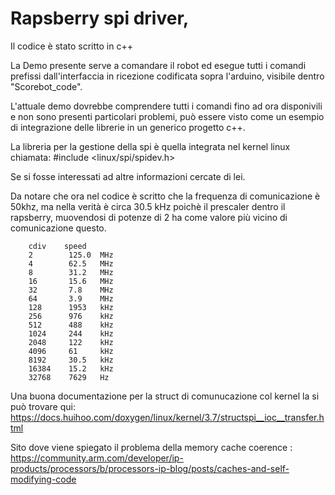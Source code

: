 # Rapsberry spi driver, 
Il codice è stato scritto in c++

La Demo presente serve a comandare il robot ed esegue tutti i comandi prefissi dall'interfaccia in ricezione codificata sopra l'arduino, visibile dentro "Scorebot_code".


L'attuale demo dovrebbe comprendere tutti i comandi fino ad ora disponivili e non sono presenti particolari problemi, può essere visto come un esempio di integrazione delle librerie in un generico progetto c++.

La libreria per la gestione della spi è quella integrata nel kernel linux chiamata: 
#include <linux/spi/spidev.h>

Se si fosse interessati ad altre informazioni cercate di lei.

Da notare che ora nel codice è scritto che la frequenza di comunicazione è 50khz, ma nella verità è circa 30.5 kHz poichè il prescaler dentro il rapsberry, muovendosi di potenze di 2 ha come valore più vicino di comunicazione questo.

        cdiv    speed
        2        125.0  MHz
        4        62.5   MHz
        8        31.2   MHz
        16       15.6   MHz
        32       7.8    MHz
        64       3.9    MHz
        128      1953   kHz
        256      976    kHz
        512      488    kHz
        1024     244    kHz
        2048     122    kHz
        4096     61     kHz
        8192     30.5   kHz
        16384    15.2   kHz
        32768    7629   Hz

 
 Una buona documentazione per la struct di comunucazione col kernel la si può trovare qui:
 https://docs.huihoo.com/doxygen/linux/kernel/3.7/structspi__ioc__transfer.html

Sito dove viene spiegato il problema della memory cache coerence :
https://community.arm.com/developer/ip-products/processors/b/processors-ip-blog/posts/caches-and-self-modifying-code

